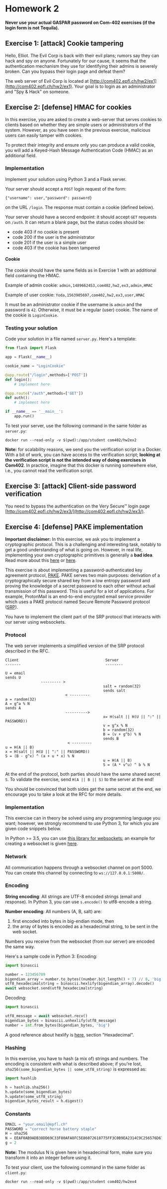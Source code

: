 # Homework 2
**Never use your actual GASPAR password on Com-402 exercises (if the login form is not Tequila).**

## Exercise 1: [attack] Cookie tampering

Hello, Elliot. The Evil Corp is back with their evil plans; rumors say they can hack and spy on anyone. Fortunately for our cause, it seems that the authentication mechanism they use for identifying their admins is severely broken. Can you bypass their login page and defeat them?

The web server of Evil Corp is located at [http://com402.epfl.ch/hw2/ex1](http://com402.epfl.ch/hw2/ex1). Your goal is to login as an administrator and "Spy & Hack" on someone.

## Exercise 2: [defense] HMAC for cookies

In this exercise, you are asked to create a web-server that serves cookies to clients based on whether they are simple users or administrators of the system. However, as you have seen in the previous exercise, malicious users can easily tamper with cookies.

To protect their integrity and ensure only you can produce a valid cookie, you will add a Keyed-Hash Message Authentication Code (HMAC) as an additional field.

### Implementation

Implement your solution using Python 3 and a Flask server.

Your server should accept a `POST` login request of the form:

`{"username": user,"password": password}`

on the URL `/login`. The response must contain a cookie (defined below).


Your server should have a second endpoint: it should accept `GET` requests on `/auth`. It can return a blank page, but the status codes should be:

- code 403 if no cookie is present
- code 200 if the user is the administrator
- code 201 if the user is a simple user
- code 403 if the cookie has been tampered

#### Cookie

The cookie should have the same fields as in Exercise 1 with an additional field containing the HMAC.

Example of admin cookie:
`admin,1489662453,com402,hw2,ex3,admin,HMAC`

Example of user cookie:
`Yoda,1563905697,com402,hw2,ex3,user,HMAC`


It must be an administrator cookie if the username is `admin` and the password is `42`. Otherwise, it must be a regular (user) cookie. The name of the cookie is `LoginCookie`.

### Testing your solution

Code your solution in a file named `server.py`. Here's a template:

```python 
from flask import Flask

app = Flask(__name__)

cookie_name = "LoginCookie"

@app.route("/login",methods=['POST'])
def login(): 
    # implement here

@app.route("/auth",methods=['GET'])
def auth():
    # implement here

if __name__ == '__main__':
    app.run()
```

To test your server, use the following command in the same folder as `server.py`:

`docker run --read-only -v $(pwd):/app/student com402/hw2ex2`

**Note:** for scalability reasons, we send you the verification script in a Docker. With a bit of work, you can have access to the verification script; **looking at the verification script is not the intended way of doing exercises in Com402**. In practice, imagine that this docker is running somewhere else, i.e., you cannot read the verification script.

## Exercise 3: [attack] Client-side password verification

You need to bypass the authentication on the Very Secure&trade; login page [http://com402.epfl.ch/hw2/ex3/](http://com402.epfl.ch/hw2/ex3/).

## Exercise 4: [defense] PAKE implementation

**Important disclaimer:** In this exercise, we ask you to implement a cryptographic protocol. This is a challenging and interesting task, notably to get a good understanding of what is going on. However, in real life, implementing your own cryptographic primitives is generally a **bad idea**. Read more about this [here](https://motherboard.vice.com/en_us/article/wnx8nq/why-you-dont-roll-your-own-crypto) or [here](https://security.stackexchange.com/questions/18197/why-shouldnt-we-roll-our-own).

This exercise is about implementing a password-authenticated key agreement protocol, [PAKE](https://en.wikipedia.org/wiki/Password-authenticated_key_agreement). PAKE serves two main purposes: derivation of a cryptographically secure shared key from a low entropy password and proving the knowledge of a secret password to each other without actual transmission of this password. This is useful for a lot of applications. For example, ProtonMail is an end-to-end encrypted email service provider which uses a PAKE protocol named Secure Remote Password protocol ([SRP](https://en.wikipedia.org/wiki/Secure_Remote_Password_protocol)).

You have to implement the client part of the SRP protocol that interacts with our server using websockets.

### Protocol

The web server implements a simplified version of the SRP protocol described in the RFC.

```
Client									     Server
-------									     --------

U = email 
sends U
		        --------- >
                                            salt = random(32)
                                            sends salt
                           < ---------
a = random(32)
A = g^a % N
sends A 
                           ---------->
                                            x= H(salt || H(U || ":" || PASSWORD))
                                            v = g^x % N
                                            b = random(32)
                                            B = (v + g^b) % N
                                            sends B
                            < ---------
u = H(A || B)
x = H(salt || H(U || ":" || PASSWORD))
S = (B - g^x) ^ (a + u * x) % N
                                            u = H(A || B)
                                            S = (A * v^u) ^ b % N
```

At the end of the protocol, both parties should have the same shared secret `S`.
To validate the exercise, send `H(A || B || S)` to the server at the end! 

You should be convinced that both sides get the same secret at the end, we encourage you to take a look at the RFC for more details.


### Implementation

This exercise can in theory be solved using any programming language you want; however, we strongly recommend to use Python 3, for which you are given code snippets below. 

In Python >= 3.5, you can use [this library for websockets](https://websockets.readthedocs.io/en/stable/); an example for creating a websocket is given [here](https://websockets.readthedocs.io/en/stable/intro.html). 

### Network

All communication happens through a websocket channel on port 5000. You can create this channel by connecting to `ws://127.0.0.1:5000/`.

### Encoding

**String encoding**: All strings are UTF-8 encoded strings (email and response). In Python 3, you can use `s.encode()` to utf8-encode a string.

**Number encoding**: All numbers (A, B, salt) are:
1. first encoded into bytes in big-endian mode, then
2. the array of bytes is encoded as a hexadecimal string, to be sent in the web socket.

Numbers you receive from the websocket (from our server) are encoded the same way.

Here's a sample code in Python 3:
Encoding:
```python
import binascii

number = 123456789
bigendian_array = number.to_bytes((number.bit_length() + 7) // 8, 'big')
utf8_hexadecimalstring = binascii.hexlify(bigendian_array).decode()
await websocket.send(utf8_hexadecimalstring) 
```

Decoding:
```python
import binascii

utf8_message = await websocket.recv()
bigendian_bytes = binascii.unhexlify(utf8_message)
number = int.from_bytes(bigendian_bytes, 'big')
```

A good reference about hexlify is [here](www.devdungeon.com/content/working-binary-data-python), section "Hexadecimal".

### Hashing

In this exercise, you have to hash (a mix of) strings and numbers. The encoding is consistent with what is described above; if you're lost, `sha256(some_bigendian_bytes || some_utf8_string)` is expressed as:

```python
import hashlib

h = hashlib.sha256()
h.update(some_bigendian_bytes)
h.update(some_utf8_string)
bigendian_bytes_result = h.digest()
```

### Constants

```python
EMAIL = "your.email@epfl.ch"
PASSWORD = "correct horse battery staple"
H = sha256
N = EEAF0AB9ADB38DD69C33F80AFA8FC5E86072618775FF3C0B9EA2314C9C256576D674DF7496EA81D3383B4813D692C6E0E0D5D8E250B98BE48E495C1D6089DAD15DC7D7B46154D6B6CE8EF4AD69B15D4982559B297BCF1885C529F566660E57EC68EDBC3C05726CC02FD4CBF4976EAA9AFD5138FE8376435B9FC61D2FC0EB06E3
g = 2
```

**Note:** The modulus N is given here in hexadecimal form, make sure you transform it into an integer before using it.

To test your client, use the following command in the same folder as `client.py`:

`docker run --read-only -v $(pwd):/app/student com402/hw2ex4`
